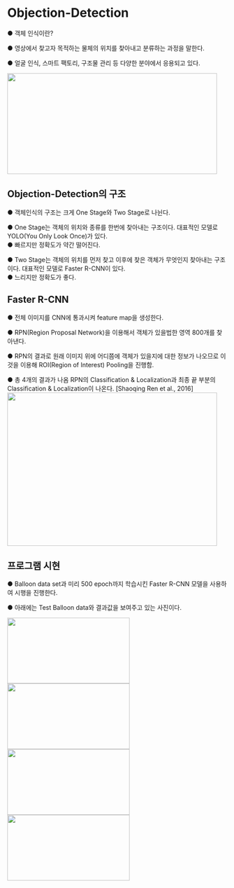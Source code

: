 # Objection-Detection  
● 객체 인식이란?  

● 영상에서 찾고자 목적하는 물체의 위치를 찾아내고 분류하는 과정을 말한다.  

●  얼굴 인식, 스마트 팩토리, 구조물 관리 등 다양한 분야에서 응용되고 있다.

<img src="https://user-images.githubusercontent.com/98728682/153541046-76ce92af-64ae-40da-b49f-b80de477a92c.jpg" width="480" height="230">

## Objection-Detection의 구조  
● 객체인식의 구조는 크게 One Stage와 Two Stage로 나뉜다.  

● One Stage는 객체의 위치와 종류를 한번에 찾아내는 구조이다. 대표적인 모델로 YOLO(You Only Look Once)가 있다.    
● 빠르지만 정확도가 약간 떨어진다.  

● Two Stage는 객체의 위치를 먼저 찾고 이후에 찾은 객체가 무엇인지 찾아내는 구조이다. 대표적인 모델로 Faster R-CNN이 있다.  
● 느리지만 정확도가 좋다.

## Faster R-CNN
● 전체 이미지를 CNN에 통과시켜 feature map을 생성한다.  

● RPN(Region Proposal Network)을 이용해서 객체가 있을법한 영역 800개를 찾아낸다.  

● RPN의 결과로 원래 이미지 위에 어디쯤에 객체가 있을지에 대한 정보가 나오므로 이것을 이용해 ROI(Region of Interest) Pooling을 진행함.  

● 총 4개의 결과가 나옴 RPN의 Classification & Localization과 최종 끝 부분의 Classification &  Localization이 나온다. [Shaoqing Ren et al., 2016]
<img src="https://user-images.githubusercontent.com/98728682/153544846-fe9ca3dc-54cf-4186-8931-4872c5635804.png" width="480" height="350">  

## 프로그램 시현
● Balloon data set과 미리 500 epoch까지 학습시킨 Faster R-CNN 모델을 사용하여 시행을 진행한다.  

● 아래에는 Test Balloon data와 결과값을 보여주고 있는 사진이다.  

<img src="https://user-images.githubusercontent.com/98728682/153546310-6d701e67-c25f-407e-9547-5c01d3e02877.png" width="280" height="150"><img src="https://user-images.githubusercontent.com/98728682/153546345-e210a11f-2206-4da3-a9d9-afa882b55b8e.png" width="280" height="150">  
<img src="https://user-images.githubusercontent.com/98728682/153546365-147b8ab4-1977-4007-8efb-0815819223ee.png" width="280" height="150"><img src="https://user-images.githubusercontent.com/98728682/153546389-b07f91b1-74a5-43d0-8707-2cf75c780ee7.png" width="280" height="150">
